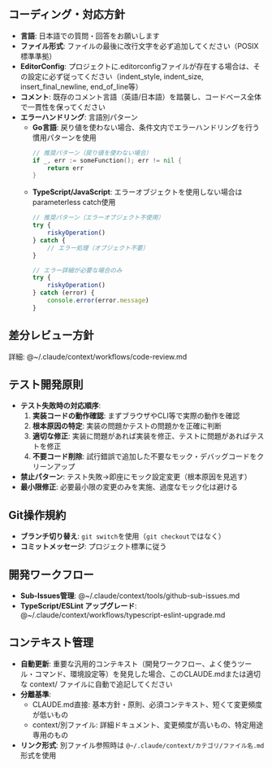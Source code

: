## コーディング・対応方針

- **言語**: 日本語での質問・回答をお願いします
- **ファイル形式**: ファイルの最後に改行文字を必ず追加してください（POSIX標準準拠）
- **EditorConfig**: プロジェクトに.editorconfigファイルが存在する場合は、その設定に必ず従ってください（indent_style, indent_size, insert_final_newline, end_of_line等）
- **コメント**: 既存のコメント言語（英語/日本語）を踏襲し、コードベース全体で一貫性を保ってください
- **エラーハンドリング**: 言語別パターン
  - **Go言語**: 戻り値を使わない場合、条件文内でエラーハンドリングを行う慣用パターンを使用
    ```go
    // 推奨パターン（戻り値を使わない場合）
    if _, err := someFunction(); err != nil {
        return err
    }
    ```
  - **TypeScript/JavaScript**: エラーオブジェクトを使用しない場合はparameterless catch使用
    ```typescript
    // 推奨パターン（エラーオブジェクト不使用）
    try {
        riskyOperation()
    } catch {
        // エラー処理（オブジェクト不要）
    }

    // エラー詳細が必要な場合のみ
    try {
        riskyOperation()
    } catch (error) {
        console.error(error.message)
    }
    ```

## 差分レビュー方針

詳細: @~/.claude/context/workflows/code-review.md

## テスト開発原則

- **テスト失敗時の対応順序**:
  1. **実装コードの動作確認**: まずブラウザやCLI等で実際の動作を確認
  2. **根本原因の特定**: 実装の問題かテストの問題かを正確に判断
  3. **適切な修正**: 実装に問題があれば実装を修正、テストに問題があればテストを修正
  4. **不要コード削除**: 試行錯誤で追加した不要なモック・デバッグコードをクリーンアップ
- **禁止パターン**: テスト失敗→即座にモック設定変更（根本原因を見逃す）
- **最小限修正**: 必要最小限の変更のみを実施、過度なモック化は避ける

## Git操作規約

- **ブランチ切り替え**: `git switch`を使用（`git checkout`ではなく）
- **コミットメッセージ**: プロジェクト標準に従う

## 開発ワークフロー

- **Sub-Issues管理**: @~/.claude/context/tools/github-sub-issues.md
- **TypeScript/ESLint アップグレード**: @~/.claude/context/workflows/typescript-eslint-upgrade.md

## コンテキスト管理

- **自動更新**: 重要な汎用的コンテキスト（開発ワークフロー、よく使うツール・コマンド、環境設定等）を発見した場合、このCLAUDE.mdまたは適切な context/ ファイルに自動で追記してください
- **分離基準**:
  - CLAUDE.md直接: 基本方針・原則、必須コンテキスト、短くて変更頻度が低いもの
  - context/別ファイル: 詳細ドキュメント、変更頻度が高いもの、特定用途専用のもの
- **リンク形式**: 別ファイル参照時は `@~/.claude/context/カテゴリ/ファイル名.md` 形式を使用
